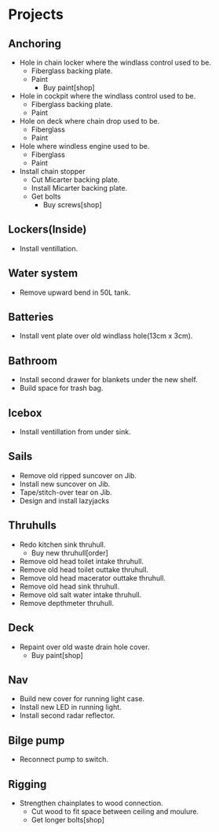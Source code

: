 # Projects

## Anchoring

- Hole in chain locker where the windlass control used to be.
  - Fiberglass backing plate.
  - Paint
    - Buy paint[shop]
- Hole in cockpit where the windlass control used to be.
  - Fiberglass backing plate.
  - Paint
- Hole on deck where chain drop used to be.
  - Fiberglass
  - Paint
- Hole where windless engine used to be.
  - Fiberglass
  - Paint
- Install chain stopper
  - Cut Micarter backing plate.
  - Install Micarter backing plate.
  - Get bolts 
    - Buy screws[shop]

## Lockers(Inside)

- Install ventillation.

## Water system

- Remove upward bend in 50L tank.

## Batteries

- Install vent plate over old windlass hole(13cm x 3cm).

## Bathroom

- Install second drawer for blankets under the new shelf.
- Build space for trash bag.

## Icebox

- Install ventillation from under sink.

## Sails

- Remove old ripped suncover on Jib.
- Install new suncover on Jib.
- Tape/stitch-over tear on Jib.
- Design and install lazyjacks

## Thruhulls

- Redo kitchen sink thruhull.
  - Buy new thruhull[order]
- Remove old head toilet intake thruhull.
- Remove old head toilet outtake thruhull.
- Remove old head macerator outtake thruhull.
- Remove old head sink thruhull.
- Remove old salt water intake thruhull.
- Remove depthmeter thruhull.

## Deck

- Repaint over old waste drain hole cover.
  - Buy paint[shop]

## Nav

- Build new cover for running light case.
- Install new LED in running light.
- Install second radar reflector.

## Bilge pump

- Reconnect pump to switch.

## Rigging

- Strengthen chainplates to wood connection.
  - Cut wood to fit space between ceiling and moulure.
  - Get longer bolts[shop]